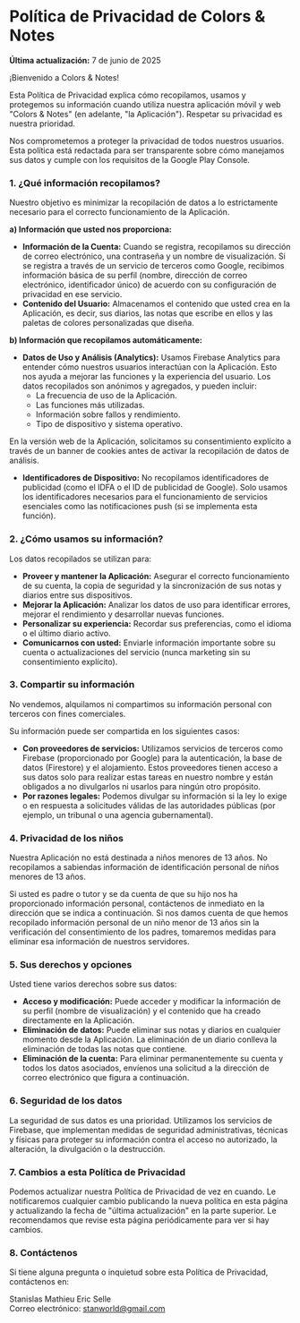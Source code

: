 # **Política de Privacidad de Colors & Notes**

**Última actualización:** 7 de junio de 2025

¡Bienvenido a Colors & Notes\!

Esta Política de Privacidad explica cómo recopilamos, usamos y protegemos su información cuando utiliza nuestra aplicación móvil y web "Colors & Notes" (en adelante, "la Aplicación"). Respetar su privacidad es nuestra prioridad.

Nos comprometemos a proteger la privacidad de todos nuestros usuarios. Esta política está redactada para ser transparente sobre cómo manejamos sus datos y cumple con los requisitos de la Google Play Console.

### **1\. ¿Qué información recopilamos?**

Nuestro objetivo es minimizar la recopilación de datos a lo estrictamente necesario para el correcto funcionamiento de la Aplicación.

**a) Información que usted nos proporciona:**

* **Información de la Cuenta:** Cuando se registra, recopilamos su dirección de correo electrónico, una contraseña y un nombre de visualización. Si se registra a través de un servicio de terceros como Google, recibimos información básica de su perfil (nombre, dirección de correo electrónico, identificador único) de acuerdo con su configuración de privacidad en ese servicio.
* **Contenido del Usuario:** Almacenamos el contenido que usted crea en la Aplicación, es decir, sus diarios, las notas que escribe en ellos y las paletas de colores personalizadas que diseña.

**b) Información que recopilamos automáticamente:**

* **Datos de Uso y Análisis (Analytics):** Usamos Firebase Analytics para entender cómo nuestros usuarios interactúan con la Aplicación. Esto nos ayuda a mejorar las funciones y la experiencia del usuario. Los datos recopilados son anónimos y agregados, y pueden incluir:
    * La frecuencia de uso de la Aplicación.
    * Las funciones más utilizadas.
    * Información sobre fallos y rendimiento.
    * Tipo de dispositivo y sistema operativo.

En la versión web de la Aplicación, solicitamos su consentimiento explícito a través de un banner de cookies antes de activar la recopilación de datos de análisis.

* **Identificadores de Dispositivo:** No recopilamos identificadores de publicidad (como el IDFA o el ID de publicidad de Google). Solo usamos los identificadores necesarios para el funcionamiento de servicios esenciales como las notificaciones push (si se implementa esta función).

### **2\. ¿Cómo usamos su información?**

Los datos recopilados se utilizan para:

* **Proveer y mantener la Aplicación:** Asegurar el correcto funcionamiento de su cuenta, la copia de seguridad y la sincronización de sus notas y diarios entre sus dispositivos.
* **Mejorar la Aplicación:** Analizar los datos de uso para identificar errores, mejorar el rendimiento y desarrollar nuevas funciones.
* **Personalizar su experiencia:** Recordar sus preferencias, como el idioma o el último diario activo.
* **Comunicarnos con usted:** Enviarle información importante sobre su cuenta o actualizaciones del servicio (nunca marketing sin su consentimiento explícito).

### **3\. Compartir su información**

No vendemos, alquilamos ni compartimos su información personal con terceros con fines comerciales.

Su información puede ser compartida en los siguientes casos:

* **Con proveedores de servicios:** Utilizamos servicios de terceros como Firebase (proporcionado por Google) para la autenticación, la base de datos (Firestore) y el alojamiento. Estos proveedores tienen acceso a sus datos solo para realizar estas tareas en nuestro nombre y están obligados a no divulgarlos ni usarlos para ningún otro propósito.
* **Por razones legales:** Podemos divulgar su información si la ley lo exige o en respuesta a solicitudes válidas de las autoridades públicas (por ejemplo, un tribunal o una agencia gubernamental).

### **4\. Privacidad de los niños**

Nuestra Aplicación no está destinada a niños menores de 13 años. No recopilamos a sabiendas información de identificación personal de niños menores de 13 años.

Si usted es padre o tutor y se da cuenta de que su hijo nos ha proporcionado información personal, contáctenos de inmediato en la dirección que se indica a continuación. Si nos damos cuenta de que hemos recopilado información personal de un niño menor de 13 años sin la verificación del consentimiento de los padres, tomaremos medidas para eliminar esa información de nuestros servidores.

### **5\. Sus derechos y opciones**

Usted tiene varios derechos sobre sus datos:

* **Acceso y modificación:** Puede acceder y modificar la información de su perfil (nombre de visualización) y el contenido que ha creado directamente en la Aplicación.
* **Eliminación de datos:** Puede eliminar sus notas y diarios en cualquier momento desde la Aplicación. La eliminación de un diario conlleva la eliminación de todas las notas que contiene.
* **Eliminación de la cuenta:** Para eliminar permanentemente su cuenta y todos los datos asociados, envíenos una solicitud a la dirección de correo electrónico que figura a continuación.

### **6\. Seguridad de los datos**

La seguridad de sus datos es una prioridad. Utilizamos los servicios de Firebase, que implementan medidas de seguridad administrativas, técnicas y físicas para proteger su información contra el acceso no autorizado, la alteración, la divulgación o la destrucción.

### **7\. Cambios a esta Política de Privacidad**

Podemos actualizar nuestra Política de Privacidad de vez en cuando. Le notificaremos cualquier cambio publicando la nueva política en esta página y actualizando la fecha de "última actualización" en la parte superior. Le recomendamos que revise esta página periódicamente para ver si hay cambios.

### **8\. Contáctenos**

Si tiene alguna pregunta o inquietud sobre esta Política de Privacidad, contáctenos en:

Stanislas Mathieu Eric Selle  
Correo electrónico: stanworld@gmail.com